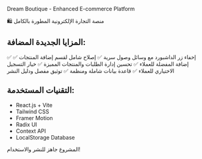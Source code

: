 Dream Boutique - Enhanced E-commerce Platform

🛍️ منصة التجارة الإلكترونية المطورة بالكامل

## المزايا الجديدة المضافة:
✅ إخفاء زر الداشبورد مع وسائل وصول سرية
✅ إصلاح شامل لقسم إضافة المنتجات
✅ إضافة المفضلة للعملاء
✅ تحسين إدارة الطلبات والمنتجات المميزة
✅ خيار التسجيل الاختياري للعملاء
✅ قاعدة بيانات شاملة ومنظمة
✅ توثيق مفصل ودليل النشر

## التقنيات المستخدمة:
- React.js + Vite
- Tailwind CSS
- Framer Motion
- Radix UI
- Context API
- LocalStorage Database

المشروع جاهز للنشر والاستخدام!
